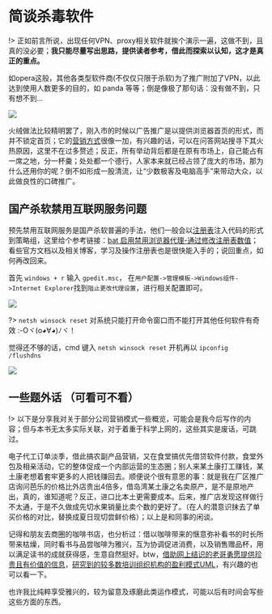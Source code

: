# 简谈杀毒软件

!> 正如前言所说，出现任何VPN、proxy相关软件就挨个演示一遍，这做不到，且真的没必要；**我只能尽量写出思路，提供读者参考，借此而探索以认知，这才是真正的重点。**

如opera这般，其他各类型软件商(不仅仅只限于杀软)为了推广附加了VPN，以此达到使用人数更多的目的，如 panda 等等；倒是像极了那句话：没有做不到，只有想不到...

![](https://i.postimg.cc/NjpHZTTV/QQ-20190612093300.jpg)

火绒做法比较精明罢了，刚入市的时候以广告推广是以提供浏览器首页的形式，而并不锁定首页；它的[营销方式](/append/guochan-sharuan?id=一些题外话-（可看可不看）)很像一加，有兴趣的话，可以在问答网站搜寻下其火热原因，这里不在过多赘述；反正，所有举动背后都是在原有市场上，自己能占有一席之地，分一杯羹；处处都一个德行，人家本来就已经占领了庞大的市场，那为什么还用你的呢？倒不如形成一股清流，让“少数极客及电脑高手”来带动大众，以此做良性的口碑推广。

## 国产杀软禁用互联网服务问题

预先禁用互联网服务是国产杀软普遍的手法，他们一般会以[注册表](https://baike.baidu.com/item/%E6%B3%A8%E5%86%8C%E8%A1%A8)注入代码的形式到策略组，这里给个参考链接：[bat 启用禁用浏览器代理-通过修改注册表数值](https://cuityang.iteye.com/blog/2438902)；看些官方文档以及相关博客，学习及操作注册表也是很快能入手的；说回重点，如何再改回来。

首先 `windows + r` 输入 `gpedit.msc`， 在`用户配置->管理模板->Windows组件->Internet Explorer`找到`阻止更改代理设置`，进行相关配置即可。

![](https://i.postimg.cc/fR6Ht6qD/Snipaste-2019-06-12-11-06-32.png)

?> `netsh winsock reset` 对系统只能打开命令窗口而不能打开其他任何软件有奇效 :-Oヾ(o◕∀◕)ﾉヾ！

觉得还不够的话，cmd 键入 `netsh winsock reset` 开机再以 `ipconfig /flushdns`

![](https://i.postimg.cc/sXfNPbS8/Snipaste-2019-06-12-11-28-17.png)

## 一些题外话 （可看可不看）

!> 以下是分享我对关于部分公司营销模式一些概览，可能会是我今后写作的内容；但与本书无太多实际关联，对于着重于科学上网的，这些其实是废话，可跳过。

电子代工订单淡季，借此搞农副产品营销，又在食堂搞优先借贷软件付款，食堂外包及相亲活动，它的整体促成一个内部运营的生态圈；别人来某土康打工赚钱，某土康老想着套牢更多的人把钱赚回去。顺便说个很有意思的事：就是我在厂区推广店询问芭乐的价格比外店贵出4倍多，借岛湾某土康之名卖原产，是不是原地产出，真的，谁知道呢？反正，进口比本土更需要成本。后来，推广店发现这样做行不太通，于是不久做成先切水果销量比卖个数的更好了。（在人的潜意识抹去了单买价格的对比，替换成夏日现切尝鲜价格）；以上是和同事的闲谈。

记得和朋友去商圈的咖啡书店，也分析过：借以咖啡带来的惬意弥补看书的时长所带来枯燥，同时看书与品尝咖啡为雅兴，互为协调促进消费，以及销售赠品杯，用以满足读书的成就获得感，生意自然挺好。btw，[借助网上结识的老哥勇愿提供珍贵且有价值的信息](https://i.postimg.cc/qMRLWY7V/125.png)，[研究到的较多数培训组织机构的盈利模式UML](https://i.postimg.cc/rpmHkMLr/2019-04-05-233908.png)，有兴趣的也可以看一下。

也许我比纯粹享受雅兴的，较为留意及琢磨此类运作模式，可能以后有时间会写些这些方面的东西。
